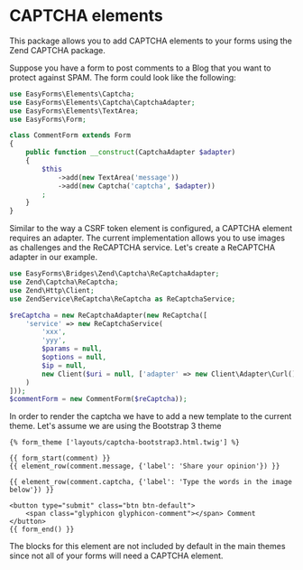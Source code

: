 # CAPTCHA elements

This package allows you to add CAPTCHA elements to your forms using the Zend
CAPTCHA package.

Suppose you have a form to post comments to a Blog that you want to protect against
SPAM. The form could look like the following:

```php
use EasyForms\Elements\Captcha;
use EasyForms\Elements\Captcha\CaptchaAdapter;
use EasyForms\Elements\TextArea;
use EasyForms\Form;

class CommentForm extends Form
{
    public function __construct(CaptchaAdapter $adapter)
    {
        $this
            ->add(new TextArea('message'))
            ->add(new Captcha('captcha', $adapter))
        ;
    }
}
```

Similar to the way a CSRF token element is configured, a CAPTCHA element requires
an adapter. The current implementation allows you to use images as challenges and
the ReCAPTCHA service. Let's create a ReCAPTCHA adapter in our example.

```php
use EasyForms\Bridges\Zend\Captcha\ReCaptchaAdapter;
use Zend\Captcha\ReCaptcha;
use Zend\Http\Client;
use ZendService\ReCaptcha\ReCaptcha as ReCaptchaService;

$reCaptcha = new ReCaptchaAdapter(new ReCaptcha([
    'service' => new ReCaptchaService(
        'xxx',
        'yyy',
        $params = null,
        $options = null,
        $ip = null,
        new Client($uri = null, ['adapter' => new Client\Adapter\Curl()])
    )
]));
$commentForm = new CommentForm($reCaptcha));
```

In order to render the captcha we have to add a new template to the current theme.
Let's assume we are using the Bootstrap 3 theme

```twig
{% form_theme ['layouts/captcha-bootstrap3.html.twig'] %}

{{ form_start(comment) }}
{{ element_row(comment.message, {'label': 'Share your opinion'}) }}

{{ element_row(comment.captcha, {'label': 'Type the words in the image below'}) }}

<button type="submit" class="btn btn-default">
    <span class="glyphicon glyphicon-comment"></span> Comment
</button>
{{ form_end() }}
```

The blocks for this element are not included by default in the main themes since
not all of your forms will need a CAPTCHA element.
